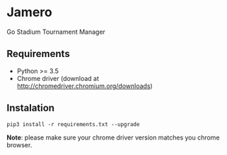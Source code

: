 # Jamero
Go Stadium Tournament Manager

## Requirements
- Python >= 3.5
- Chrome driver (download at http://chromedriver.chromium.org/downloads)

## Instalation
`pip3 install -r requirements.txt --upgrade`

**Note**: please make sure your chrome driver version matches you chrome browser.
